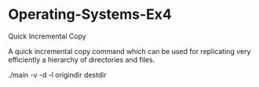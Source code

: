 # Operating-Systems-Ex4
Quick Incremental Copy

A quick incremental copy command which can be used for replicating very efficiently a
hierarchy of directories and files.

./main -v -d -l origindir destdir
